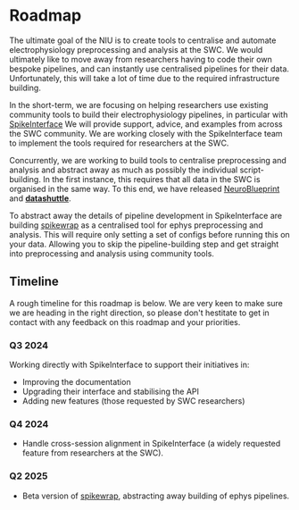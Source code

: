# Roadmap

The ultimate goal of the NIU is to create tools to centralise and automate 
electrophysiology preprocessing and analysis at the SWC. We would ultimately 
like to move away from researchers having to code their own bespoke pipelines,
and can instantly use centralised pipelines for their data.
Unfortunately, this will take a lot of time due to the required infrastructure building. 

In the short-term, we are focusing on helping researchers use existing community
tools to build their electrophysiology pipelines, in particular with
[SpikeInterface](https://github.com/SpikeInterface)
We will provide support, advice, and examples from across the 
SWC community. We are working closely with
the SpikeInterface team to implement the tools required for researchers at the SWC.

Concurrently, we are working to build tools to centralise preprocessing and analysis
and abstract away as much as possibly the individual script-building.
In the first instance, this requires that all data in the SWC is 
organised in the same way. To this end,
we have released 
[NeuroBlueprint](https://neuroblueprint.neuroinformatics.dev/) 
and 
[**datashuttle**](https://datashuttle.neuroinformatics.dev/). 

To abstract away the details of pipeline development in SpikeInterface are building 
[spikewrap](https://github.com/neuroinformatics-unit/spikewrap) 
as a centralised tool for ephys preprocessing and analysis. This will require only
setting a set of configs before running this on your data. Allowing you to
skip the pipeline-building step and get straight into preprocessing and analysis using community tools.

## Timeline

A rough timeline for this roadmap is below. We are very keen to make sure we are
heading in the right direction, so please don't hestitate to get in contact
with any feedback on this roadmap and your priorities. 

### Q3 2024

Working directly with SpikeInterface to support their initiatives in:
- Improving the documentation
- Upgrading their interface and stabilising the API
- Adding new features (those requested by SWC researchers)

### Q4 2024

- Handle cross-session alignment in SpikeInterface (a widely requested
feature from researchers at the SWC).

### Q2 2025

- Beta version of 
[spikewrap](https://github.com/neuroinformatics-unit/spikewrap),
abstracting away building of ephys pipelines.



